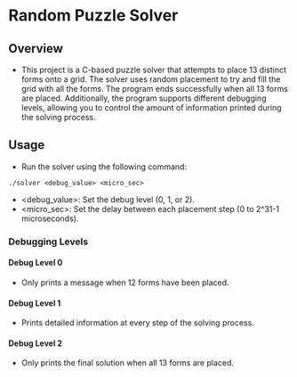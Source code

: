 # Random Puzzle Solver
## Overview
- This project is a C-based puzzle solver that attempts to place 13 distinct forms onto a grid. The solver uses random placement to try and fill the grid with all the forms. The program ends successfully when all 13 forms are placed. Additionally, the program supports different debugging levels, allowing you to control the amount of information printed during the solving process.
## Usage
- Run the solver using the following command:
```
./solver <debug_value> <micro_sec>
```
- <debug_value>: Set the debug level (0, 1, or 2).
- <micro_sec>: Set the delay between each placement step (0 to 2^31-1 microseconds).
### Debugging Levels
#### Debug Level 0
- Only prints a message when 12 forms have been placed.
#### Debug Level 1
- Prints detailed information at every step of the solving process.
#### Debug Level 2
- Only prints the final solution when all 13 forms are placed.
